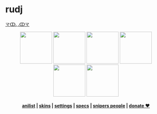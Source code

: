 # rudj
<a href="https://www.youtube.com/watch?v=4IRa6HRAkhs">龴ↀ◡ↀ龴</a>
<p align="center">
  <a href="https://open.spotify.com/user/89tcsozemoybuany6gpbk6g3p?si=0f477aa04913431d">
  <img src="https://i.imgur.com/lrUeNuR.png"  
       width="100" 
       height="100"></a>
  <a href="https://twitch.tv/rudj_osu">
  <img src="https://i.imgur.com/HM030lk.png" 
       width="100" 
       height="100"></a>
  <a href="https://www.youtube.com/rudjx3">
  <img src="https://i.imgur.com/YWbDUUy.png"  
       width="100" 
       height="100"></a>
  <a href="https://steamcommunity.com/id/rudjx3">
  <img src="https://i.imgur.com/280iQbV.png"  
       width="100" 
       height="100"></a>
  <a href="https://twitter.com/rudj_">
  <img src="https://i.imgur.com/PUQ5uWf.png" 
       width="100" 
       height="100"></a>
  <a href="https://osu.ppy.sh/u/rudj">
  <img src="https://i.imgur.com/79GpYI7.png"  
       width="100" 
       height="100"></a>
  <br></br>
  <b><a href="https://anilist.co/user/rudj">anilist</a> |
  <a href="https://github.com/rudjx3/skins/blob/main/README.md">skins</a> |
  <a href="settings.md">settings</a> | 
  <a href="specs.md">specs</a> |
  <a href="https://www.youtube.com/channel/UCnkzp15TmP4NqnvGky2Goyw">snipers people</a> |
  <a href="https://streamelements.com/rudj_osu/tip">donate ♥</a></b>
</p>

